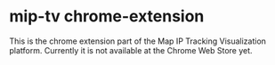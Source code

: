 # mip-tv chrome-extension

This is the chrome extension part of the Map IP Tracking Visualization platform.
Currently it is not available at the Chrome Web Store yet. 
